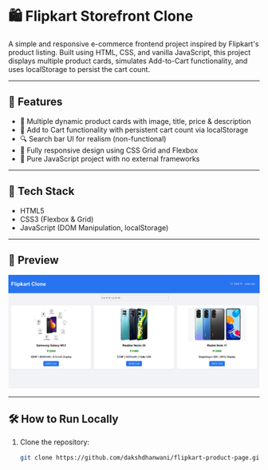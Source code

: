 # 🛍️ Flipkart Storefront Clone

A simple and responsive e-commerce frontend project inspired by Flipkart's product listing. Built using HTML, CSS, and vanilla JavaScript, this project displays multiple product cards, simulates Add-to-Cart functionality, and uses localStorage to persist the cart count.

---

## 🚀 Features

- 🛒 Multiple dynamic product cards with image, title, price & description
- 💾 Add to Cart functionality with persistent cart count via localStorage
- 🔍 Search bar UI for realism (non-functional)
- 📱 Fully responsive design using CSS Grid and Flexbox
- 🧠 Pure JavaScript project with no external frameworks

---

## 🧰 Tech Stack

- HTML5
- CSS3 (Flexbox & Grid)
- JavaScript (DOM Manipulation, localStorage)

---

## 📸 Preview

![Preview](./screenshot.png)

---

## 🛠️ How to Run Locally

1. Clone the repository:
   ```bash
   git clone https://github.com/dakshdhanwani/flipkart-product-page.git
